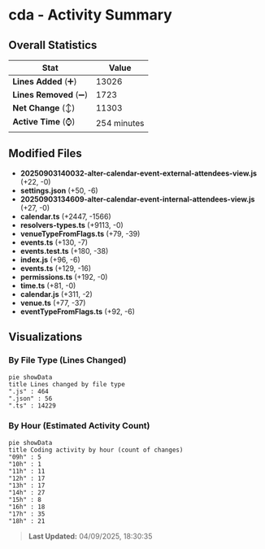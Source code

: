 # cda - Activity Summary 

## Overall Statistics

| Stat                   | Value                                                             |
| ---------------------- | ----------------------------------------------------------------- |
| **Lines Added** (➕)   | 13026                                          |
| **Lines Removed** (➖) | 1723                                        |
| **Net Change** (↕)    | 11303                |
| **Active Time** (⌚)   | 254 minutes |


## Modified Files
- **20250903140032-alter-calendar-event-external-attendees-view.js** (+22, -0)
- **settings.json** (+50, -6)
- **20250903134609-alter-calendar-event-internal-attendees-view.js** (+27, -0)
- **calendar.ts** (+2447, -1566)
- **resolvers-types.ts** (+9113, -0)
- **venueTypeFromFlags.ts** (+79, -39)
- **events.ts** (+130, -7)
- **events.test.ts** (+180, -38)
- **index.js** (+96, -6)
- **events.ts** (+129, -16)
- **permissions.ts** (+192, -0)
- **time.ts** (+81, -0)
- **calendar.js** (+311, -2)
- **venue.ts** (+77, -37)
- **eventTypeFromFlags.ts** (+92, -6)

## Visualizations

### By File Type (Lines Changed)

```mermaid
pie showData
title Lines changed by file type
".js" : 464
".json" : 56
".ts" : 14229
```

### By Hour (Estimated Activity Count)

```mermaid
pie showData
title Coding activity by hour (count of changes)
"09h" : 5
"10h" : 1
"11h" : 11
"12h" : 17
"13h" : 17
"14h" : 27
"15h" : 8
"16h" : 18
"17h" : 35
"18h" : 21
```


> **Last Updated:** 04/09/2025, 18:30:35